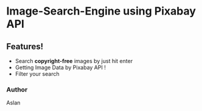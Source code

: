 # Image-Search-Engine using Pixabay API

## Features!
* Search **copyright-free** images by just hit enter 
* Getting Image Data by Pixabay API !
* Filter your search

### Author
Aslan